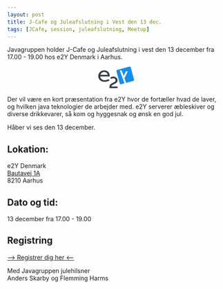 ```yaml
---
layout: post
title: J-Cafe og Juleafslutning i Vest den 13 dec.
tags: [JCafe, session, juleafslutning, Meetup]
---
```


Javagruppen holder J-Cafe og Juleafslutning i vest den 13 december fra 17.00 - 19.00 hos e2Y Denmark i Aarhus.
<!-- more -->

<p align="center">
  <img src="/assets/img/posts/2018/e2y-logo_small.png">
</p>

Der vil være en kort præsentation fra e2Y hvor de fortæller hvad de laver, og hvilken java teknologier de arbejder med. 
e2Y serverer æbleskiver og diverse drikkevarer, så kom og hyggesnak og ønsk en god jul. 

Håber vi ses den 13 december.

## Lokation:

e2Y Denmark  
[Bautavej 1A](https://goo.gl/maps/7voCZS8HSaF2)  
8210 Aarhus  

## Dato og tid: 

13 december fra 17.00 - 19.00

## Registring

[--> Registrer dig her <--](https://www.eventbrite.com/e/javagruppen-holder-j-cafe-og-juleafslutning-aarhus-tickets-53021165734)

Med Javagruppen julehilsner  
Anders Skarby og Flemming Harms